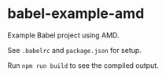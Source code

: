 # babel-example-amd

Example Babel project using AMD.

See `.babelrc` and `package.json` for setup.

Run `npm run build` to see the compiled output.
